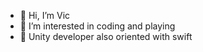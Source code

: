- 👋 Hi, I’m Vic
- 👀 I’m interested in coding and playing
- 🌱 Unity developer also oriented with swift

<!---
shastr/shastr is a ✨ special ✨ repository because its `README.md` (this file) appears on your GitHub profile.
You can click the Preview link to take a look at your changes.
--->
